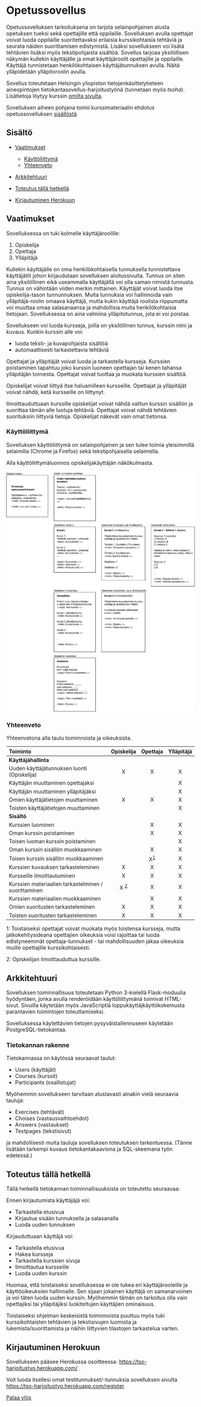 # Opetussovellus
<a name="ylos"></a>

Opetussovelluksen tarkoituksena on tarjota selainpohjainen alusta opetuksen tueksi sekä opettajille että oppilaille. Sovelluksen avulla opettajat voivat luoda oppilaille suoritettavaksi erilaisia kurssikohtaisia tehtäviä ja seurata näiden suorittamisen edistymistä. Lisäksi sovellukseen voi lisätä tehtävien lisäksi myös tekstipohjaista sisältöä. Sovellus tarjoaa yksilöllisen näkymän kullekin käyttäjälle ja omat käyttäjäroolit opettajille ja oppilaille. Käyttäjä tunnistetaan henkilökohtaisen käyttäjätunnuksen avulla. Näitä ylläpidetään ylläpitoroolin avulla.

Sovellus toteutetaan Helsingin yliopiston tietojenkäsittelytieteen aineopintojen tietokantasovellus-harjoitustyönä (tunnetaan myös _tsoha_). Lisätietoja löytyy kurssin [omilta sivulta](https://hy-tsoha.github.io/materiaali/index).

Sovelluksen aiheen pohjana toimii kurssimateriaalin ehdotus opetussovelluksen [sisällöstä](https://hy-tsoha.github.io/materiaali/pages/aiheen_valinta.html)

## Sisältö

- [Vaatimukset](#vaatimukset)

   - [Käyttöliittymä](#ui)
   - [Yhteenveto](#yhteenveto)
- [Arkkitehtuuri](#arkkitehtuuri)
- [Toteutus tällä hetkellä](#toteutus)
- [Kirjautuminen Herokuun](#kirjautuminen)


## <a name="vaatimukset"></a>Vaatimukset

Sovelluksessa on tuki kolmelle käyttäjäroolille:

1. Opiskelija
2. Opettaja
3. Ylläpitäjä

Kullekin käyttäjälle on oma henkilökohtaisella tunnuksella tunnistettava käyttäjätili johon kirjaudutaan sovelluksen aloitussivulta. Tunnus on siten aina yksilöllinen eikä useammalla käyttäjällä voi olla saman nimistä tunnusta. Tunnus on vähintään viiden merkin mittainen. Käyttäjät voivat luoda itse opiskelija-tason tunnunnuksen. Muita tunnuksia voi hallinnoida vain ylläpitäjä-roolin omaava käyttäjä, mutta kukin käyttäjä roolista riippumatta voi muuttaa omaa salasanaansa ja mahdollisia muita henkilökohtaisia tietojaan. Sovelluksessa on aina valmiina ylläpitotunnus, jota ei voi poistaa.

Sovellukseen voi luoda kursseja, joilla on yksilöllinen tunnus, kurssin nimi ja kuvaus. Kunkin kurssin alle voi:
 - luoda teksti- ja kuvapohjaista sisältöä
 - automaattisesti tarkastettavia tehtäviä

Opettajat ja ylläpitäjät voivat luoda ja tarkastella kursseja. Kurssien poistaminen tapahtuu joko kurssin luoneen opettajan tai kenen tahansa ylläpitäjän toimesta. Opettajat voivat tuottaa ja muokata kurssien sisältöä.

Opiskelijat voivat liittyä itse haluamilleen kursseille. Opettajat ja ylläpitäjät voivat nähdä, ketä kursseille on liittynyt.

Ilmoittauduttuaan kurssille opiskelijat voivat nähdä valitun kurssin sisällön ja suorittaa tämän alle luotuja tehtäviä. Opettajat voivat nähdä tehtävien suorituksiin liittyviä tietoja. Opiskelijat näkevät vain omat tietonsa.

### <a name="ui"></a>Käyttöliittymä

Sovelluksen käyttöliittymä on selainpohjainen ja sen tulee toimia yleisimmillä selaimilla (Chrome ja Firefox) sekä tekstipohjaisella selaimella.

Alla käyttöliittymäluonnos opiskelijakäyttäjän näkökulmasta.

![ui-luonnos](./dokumentaatio/opetussovellus_ui_opiskelija.png)

###  <a name="yhteenveto"></a>Yhteenveto

Yhteenvetona alla taulu toiminnoista ja oikeuksista.

| Toiminto					| Opiskelija	| Opettaja	| Ylläpitäjä 	|
| :--------					| :------:	| :-----:		| :----:		|
| **Käyttäjähallinta** |
| Uuden käyttäjätunnuksen luonti (Opiskelija) 	| X 		| X		| X		|
| Käyttäjän muuttaminen opettajaksi 		| 		| 		| X		|
| Käyttäjän muuttaminen ylläpitäjäksi		| 		|		| X		|
| Omien käyttäjätietojen muuttaminen 		| X		| X		| X		|
| Toisten käyttäjätietojen muuttaminen		| 		|		| X		|
| **Sisältö**	 				| 		|		| 		|
| Kurssien luominen 				| 		| X		| X		|
| Oman kurssin poistaminen			| 		| X		| X		|
| Toisen luoman kurssin poistaminen		| 		| 		| X		|
| Oman kurssin sisällön muokkaaminen		| 		| X		| X		|
| Toisen kurssin sisällön muokkaaminen		| 		| X<sup>[1](#a1)</sup>	| X		|
| Kurssien kuvauksen tarkasteleminen		| X		| X		| X		|
| Kursseille ilmoittautuminen			| X		| 	X	| X		|
| Kurssien materiaalien tarkastelminen / suorittaminen	| X <sup>[2](#a2)</sup> | X	| X		|
| Kurssien materiaalien muokkaaminen 		| 		| X		| X 		|
| Omien suoritusten tarkasteleminen 		| X		| X		| X		|
| Toisten suoritusten tarkasteleminen 		| X 		| X		| X		|

<a name="a1">1</a>: Toistaiseksi opettajat voivat muokata myös toistensa kursseja, mutta jatkokehitysideana opettajien oikeuksia voisi rajoittaa tai luoda edistyneemmät opettaja-tunnukset - tai mahdollisuuden jakaa oikeuksia muille opettajille kurssikohtaisesti.

<a name="a2">2</a>: Opiskelijan ilmoittauduttua kurssille.


## <a name="arkkitehtuuri"></a>Arkkitehtuuri

Sovelluksen toiminnallisuus toteutetaan Python 3-kielellä Flask-moduulia hyödyntäen, jonka avulla renderöidään käyttöliittymänä toimivat HTML-sivut. Sivuilla käytetään myös JavaScriptiä loppukäyttäjkäyttökokemusta parantavien toimintojen toteuttamiseksi.

Sovelluksessa käytettävien tietojen pysyväistallennuseen käytetään PostgreSQL-tietokantaa.

### <a name="dbrakenne"></a>Tietokannan rakenne

Tietokannassa on käytössä seuraavat taulut:
- Users (käyttäjät)
- Courses (kurssit)
- Participants (osallistujat)

Myöhemmin sovellukseen tarvitaan alustavasti ainakin vielä seuraavia tauluja:
- Exercises (tehtävät)
- Choises (vastausvaihtoehdot)
- Answers (vastaukset)
- Textpages (tekstisivut)

ja mahdollisesti muita tauluja sovelluksen toteutuksen tarkentuessa. (Tänne lisätään tarkempi kuvaus tietokantakaaviona ja SQL-skeemana työn edetessä.)

## <a name="toteutus"></a>Toteutus tällä hetkellä

Tällä hetkellä tietokannan toiminnallisuuksista on toteutettu seuraavaa:

Ennen kirjautumista käyttäjäjä voi:
- Tarkastella etusivua
- Kirjautua sisään tunnuksella ja salasanalla
- Luoda uuden tunnuksen

Kirjauduttuaan käyttäjä voi:
- Tarkastella etusivua
- Hakea kursseja
- Tarkastella kurssien sivuja
- Ilmoittautua kursseille
- Luoda uuden kurssin

Huomaa, että toistaiseksi sovelluksessa ei ole tukea eri käyttäjärooleille ja käyttöoikeuksien hallinnalle. Sen sijaan jokainen käyttäjä on samanarvoinen ja voi täten luoda uuden kurssin. Myöhemmin tämän on tarkoitus olla vain opettajiksi tai ylläpitäjiksi luokiteltujen käyttäjien ominaisuus.

Toistaiseksi ohjelman keskeisistä toiminnoista puuttuu myös tuki kurssikohtaisten tehtävien ja tekstisivujen luomista ja lukemista/suorittamista ja näihin liittyvien tilastojen tarkastelua varten.

## <a name="kirjautuminen"></a>Kirjautuminen Herokuun

Sovellukseen pääsee Herokussa osoitteessa: https://tso-harjoitustyo.herokuapp.com/ .

Voit luoda itsellesi omat testitunnukset/-tunnuksia sovelluksen sivulta https://tso-harjoitustyo.herokuapp.com/register.

[Palaa ylös](#ylos)